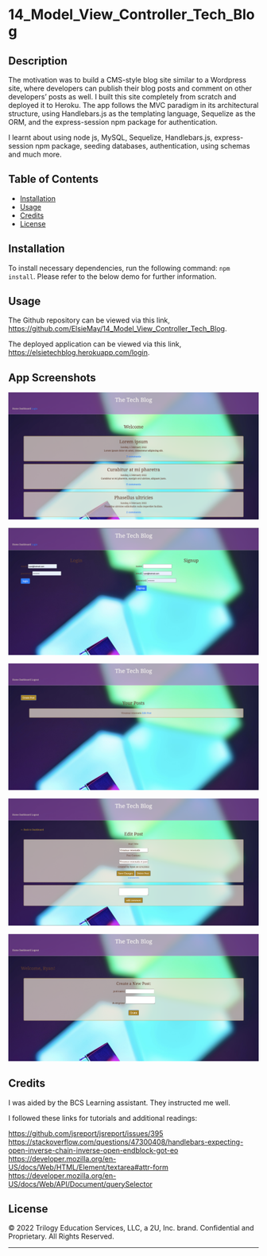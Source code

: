 # 14_Model_View_Controller_Tech_Blog

## Description

The motivation was to build a CMS-style blog site similar to a Wordpress site, where developers can publish their blog posts and comment on other developers’ posts as well. I built this site completely from scratch and deployed it to Heroku. The app follows the MVC paradigm in its architectural structure, using Handlebars.js as the templating language, Sequelize as the ORM, and the express-session npm package for authentication.

I learnt about using node js, MySQL, Sequelize, Handlebars.js, express-session npm package, seeding databases, authentication, using schemas and much more.

## Table of Contents

- [Installation](#installation)
- [Usage](#usage)
- [Credits](#credits)
- [License](#license)

## Installation

To install necessary dependencies, run the following command: `npm install`. Please refer to the below demo for further information.

## Usage

The Github repository can be viewed via this link, https://github.com/ElsieMay/14_Model_View_Controller_Tech_Blog.

The deployed application can be viewed via this link, https://elsietechblog.herokuapp.com/login.

## App Screenshots

![Screenshot](https://github.com/ElsieMay/14_Model_View_Controller_Tech_Blog/blob/main/public/images/Screen%20Shot%202022-06-16%20at%2010.53.08%20pm.png)

![Screenshot](https://github.com/ElsieMay/14_Model_View_Controller_Tech_Blog/blob/main/public/images/Screen%20Shot%202022-06-16%20at%2010.53.41%20pm%201.png)

![Screenshot](https://github.com/ElsieMay/14_Model_View_Controller_Tech_Blog/blob/main/public/images/Screen%20Shot%202022-06-16%20at%2010.53.53%20pm.png)

![Screenshot](https://github.com/ElsieMay/14_Model_View_Controller_Tech_Blog/blob/main/public/images/Screen%20Shot%202022-06-16%20at%2010.54.07%20pm.png)

![Screenshot](https://github.com/ElsieMay/14_Model_View_Controller_Tech_Blog/blob/main/public/images/Screen%20Shot%202022-06-16%20at%2010.58.05%20pm.png)

## Credits

I was aided by the BCS Learning assistant. They instructed me well.

I followed these links for tutorials and additional readings:

https://github.com/jsreport/jsreport/issues/395<br>
https://stackoverflow.com/questions/47300408/handlebars-expecting-open-inverse-chain-inverse-open-endblock-got-eo<br>
https://developer.mozilla.org/en-US/docs/Web/HTML/Element/textarea#attr-form<br>
https://developer.mozilla.org/en-US/docs/Web/API/Document/querySelector<br>

## License

© 2022 Trilogy Education Services, LLC, a 2U, Inc. brand. Confidential and Proprietary. All Rights Reserved.

---
